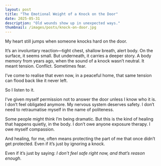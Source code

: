 ```yaml
---
layout: post
title: "The Emotional Weight of a Knock on the Door"
date: 2025-05-31
description: "Old wounds show up in unexpected ways."
thumbnail: /images/posts/knock-on-door.jpg
---
```


My heart still jumps when someone knocks hard on the door.

It’s an involuntary reaction—tight chest, shallow breath, alert body. On the surface, it seems small. But underneath, it carries a deeper story. A body memory from years ago, when the sound of a knock wasn’t neutral. It meant tension. Conflict. Sometimes fear.

I’ve come to realise that even now, in a peaceful home, that same tension can flood back like it never left.

So I listen to it.

I’ve given myself permission not to answer the door unless I know who it is. I don’t feel obligated anymore. My nervous system deserves safety. I don’t need to retraumatise myself in the name of politeness.

Some people might think I’m being dramatic. But this is the kind of healing that happens quietly, in the body. I don’t owe anyone exposure therapy. I owe myself compassion.

And healing, for me, often means protecting the part of me that once didn’t get protected. Even if it’s just by ignoring a knock.

Even if it’s just by saying: *I don’t feel safe right now, and that’s reason enough.*
